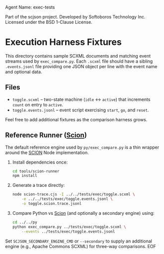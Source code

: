Agent Name: exec-tests

Part of the scjson project.
Developed by Softoboros Technology Inc.
Licensed under the BSD 1-Clause License.

# Execution Harness Fixtures

This directory contains sample SCXML documents and matching event streams used by
`exec_compare.py`. Each `.scxml` file should have a sibling `.events.jsonl` file
providing one JSON object per line with the event name and optional data.

## Files

- `toggle.scxml` – two-state machine (`idle` ↔ `active`) that increments
  `count` on entry to `active`.
- `toggle.events.jsonl` – event script exercising `start`, `go`, and `reset`.

Feel free to add additional fixtures as the comparison harness grows.

## Reference Runner ([Scion](https://www.npmjs.com/package/scion))

The default reference engine used by `py/exec_compare.py` is a thin wrapper
around the [SCION](https://www.npmjs.com/package/scion) Node implementation.

1. Install dependencies once:

   ```bash
   cd tools/scion-runner
   npm install
   ```

2. Generate a trace directly:

   ```bash
   node scion-trace.cjs -I ../../tests/exec/toggle.scxml \
       -e ../../tests/exec/toggle.events.jsonl \
       -o toggle.scion.trace.jsonl
   ```

3. Compare Python vs [Scion](https://www.npmjs.com/package/scion) (and optionally a secondary engine) using:

   ```bash
   cd ../../py
   python exec_compare.py ../tests/exec/toggle.scxml \
       --events ../tests/exec/toggle.events.jsonl
   ```

Set `SCJSON_SECONDARY_ENGINE_CMD` or `--secondary` to supply an additional
engine (e.g., Apache Commons SCXML) for three-way comparisons.
 EOF
